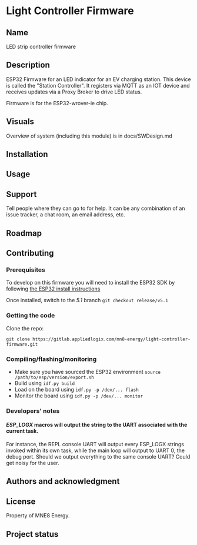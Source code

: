 # Light Controller Firmware

## Name
LED strip controller firmware

## Description
ESP32 Firmware for an LED indicator for an EV charging station. This device is called the "Station Controller".  It registers via MQTT as an IOT device and receives updates via a Proxy Broker to drive LED status.

Firmware is for the ESP32-wrover-ie chip.

## Visuals
Overview of system (including this module) is in docs/SWDesign.md

## Installation

## Usage

## Support
Tell people where they can go to for help. It can be any combination of an issue tracker, a chat room, an email address, etc.

## Roadmap
## Contributing

### Prerequisites
To develop on this firmware you will need to install the ESP32 SDK by following [the ESP32 install instructions](https://docs.espressif.com/projects/esp-idf/en/latest/esp32/get-started/linux-macos-setup.html)

Once installed, switch to the *5.1* branch
`git checkout release/v5.1`

### Getting the code

Clone the repo:
```
git clone https://gitlab.appliedlogix.com/mn8-energy/light-controller-firmware.git
```

### Compiling/flashing/monitoring

* Make sure you have sourced the ESP32 environment `source /path/to/esp/version/export.sh`
* Build using `idf.py build`
* Load on the board using `idf.py -p /dev/... flash`
* Monitor the board using `idf.py -p /dev/... monitor`

<!-- 
You can also document commands to lint the code or run tests. These steps help to ensure high code quality and reduce the likelihood that the changes inadvertently break something. Having instructions for running tests is especially helpful if it requires external setup, such as starting a Selenium server for testing in a browser. -->

### Developers' notes

#### *ESP_LOGX* macros will output the string to the UART associated with the current task. 

For instance, the REPL console UART will output every ESP_LOGX strings invoked within its own task, while the main loop will output to UART 0, the debug port.  Should we output everything to the same console UART?  Could get noisy for the user.

## Authors and acknowledgment
<!-- Show your appreciation to those who have contributed to the project. -->

## License
Property of MNE8 Energy.

## Project status
<!-- If you have run out of energy or time for your project, put a note at the top of the README saying that development has slowed down or stopped completely. Someone may choose to fork your project or volunteer to step in as a maintainer or owner, allowing your project to keep going. You can also make an explicit request for maintainers. -->
